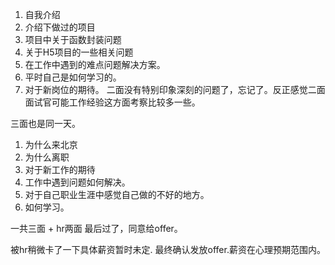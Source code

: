 1. 自我介绍
2. 介绍下做过的项目
3. 项目中关于函数封装问题
4. 关于H5项目的一些相关问题
5. 在工作中遇到的难点问题解决方案。
6. 平时自己是如何学习的。
7. 对于新岗位的期待。
二面没有特别印象深刻的问题了，忘记了。反正感觉二面面试官可能工作经验这方面考察比较多一些。

三面也是同一天。
1. 为什么来北京
2. 为什么离职
3. 对于新工作的期待
4. 工作中遇到问题如何解决。
5. 对于自己职业生涯中感觉自己做的不好的地方。
6. 如何学习。


一共三面 + hr两面 最后过了，同意给offer。

被hr稍微卡了一下具体薪资暂时未定.
最终确认发放offer.薪资在心理预期范围内。